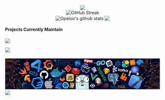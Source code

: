 <div align="center">
<img align="center" src="https://skillicons.dev/icons?i=nodejs,express,python,anaconda,opencv,java,net,go,javascript,php,mysql,docker,jenkins,aws,kotlin,kubernetes,linux,prometheus,typescript,grafana,redis,postgres,c,blender,godot,androidstudio,nginx,rabbitmq,react,tensorflow"/>
</div>
<div align="center">
<img src="https://streak-stats.demolab.com?user=opelooo&theme=dark&hide_border=true" alt="GitHub Streak" />
  <br>
<img height=200 align="center" src="https://github-readme-stats.vercel.app/api?username=opelooo&show_icons=true&include_all_commits=true&theme=dark&hide_border=true" alt="Opeloo's github stats" />
  <img height=200 align="center" src="https://github-readme-stats.vercel.app/api/top-langs/?username=opelooo&hide=html,css,scss,blade,hack,less,hcl&show_icons=true&layout=compact&theme=dark&hide_border=true" />
</div>

#### Projects Currently Maintain
<a href="https://github.com/opelooo/scrcpy_GUI">
  <img align="center" src="https://github-readme-stats.vercel.app/api/pin/?username=opelooo&repo=scrcpy_GUI&theme=dark&hide_border=true" />
</a>

<!--Footer-->
<img src="https://user-images.githubusercontent.com/73097560/115834477-dbab4500-a447-11eb-908a-139a6edaec5c.gif"><br><br>
![footer](https://github.com/GovindSingh9447/GovindSingh9447/blob/main/WEBP/footer.webp)
<img src="https://user-images.githubusercontent.com/73097560/115834477-dbab4500-a447-11eb-908a-139a6edaec5c.gif"><br><br>
